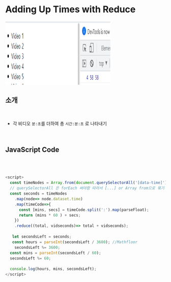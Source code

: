 # Adding Up Times with Reduce

<img src="./time.PNG"  width="330px" height="200px">
<br />

## 소개

<br />

- 각 비디오 `분:초`를 더하여 총 `시간:분:초` 로 나타내기

<br />

## JavaScript Code

<br />

```js

<script>
  const timeNodes = Array.from(document.querySelectorAll('[data-time]'));
  // querySelectorAll 은 forEach 써야함 따라서 [...] or Array from으로 묶기
  const seconds = timeNodes
    .map(node=> node.dataset.time)
    .map(timeCode=>{
      const [mins, secs] = timeCode.split(':').map(parseFloat);
      return (mins * 60 ) + secs;
    })
    .reduce((total, vidseconds)=> total + vidseconds);

   let secondsLeft = seconds;
   const hours = parseInt(secondsLeft / 3600); //Mathfloor
    secondsLeft %= 3600;
  const mins = parseInt(secondsLeft / 60);
  secondsLeft %= 60;

  console.log(hours, mins, secondsLeft);
</script>

```

<br />
